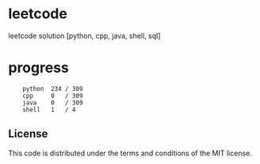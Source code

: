 # leetcode
leetcode solution [python, cpp, java, shell, sql]

# progress
```	
    python  234 / 309
    cpp     0   / 309
    java    0   / 309
    shell   1   / 4
```

## License
This code is distributed under the terms and conditions of the MIT license.
